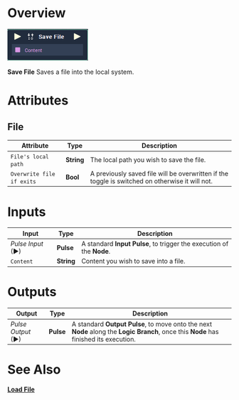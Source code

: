 # Overview

![The Save File Node.](../../.gitbook/assets/toolbox/io/SaveFile.PNG)

**Save File** Saves a file into the local system.

# Attributes

## File
|Attribute|Type|Description|
|---|---|---|
|`File's local path`|**String**|The local path you wish to save the file.|
|`Overwrite file if exits`|**Bool**|A previously saved file will be overwritten if the toggle is switched on otherwise it will not.|

# Inputs

|Input|Type|Description|
|---|---|---|
|*Pulse Input* (►)|**Pulse**|A standard **Input Pulse**, to trigger the execution of the **Node**.|
|`Content`|**String**|Content you wish to save into a file.|

# Outputs

|Output|Type|Description|
|---|---|---|
|*Pulse Output* (►)|**Pulse**|A standard **Output Pulse**, to move onto the next **Node** along the **Logic Branch**, once this **Node** has finished its execution.|

# See Also
[**Load File**](load-file.md)

